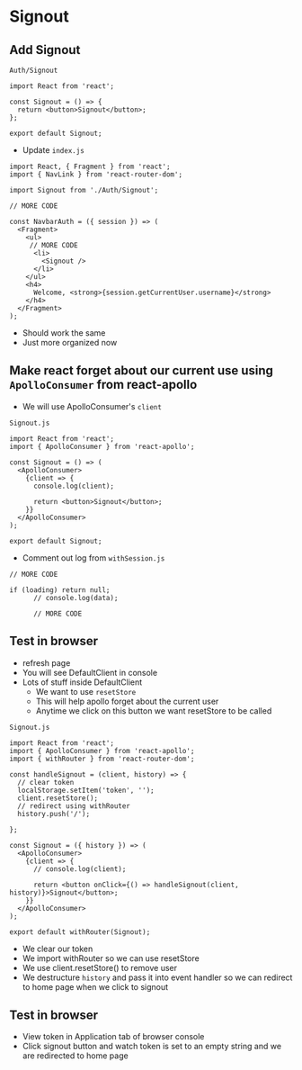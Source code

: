 # Signout
## Add Signout

`Auth/Signout`

```
import React from 'react';

const Signout = () => {
  return <button>Signout</button>;
};

export default Signout;
```

* Update `index.js`

```
import React, { Fragment } from 'react';
import { NavLink } from 'react-router-dom';

import Signout from './Auth/Signout';

// MORE CODE

const NavbarAuth = ({ session }) => (
  <Fragment>
    <ul>
     // MORE CODE
      <li>
        <Signout />
      </li>
    </ul>
    <h4>
      Welcome, <strong>{session.getCurrentUser.username}</strong>
    </h4>
  </Fragment>
);
```

* Should work the same
* Just more organized now

## Make react forget about our current use using `ApolloConsumer` from react-apollo
* We will use ApolloConsumer's `client`

`Signout.js`

```
import React from 'react';
import { ApolloConsumer } from 'react-apollo';

const Signout = () => (
  <ApolloConsumer>
    {client => {
      console.log(client);

      return <button>Signout</button>;
    }}
  </ApolloConsumer>
);

export default Signout;
```

* Comment out log from `withSession.js`

```
// MORE CODE

if (loading) return null;
      // console.log(data);

      // MORE CODE
```

## Test in browser
* refresh page
* You will see DefaultClient in console
* Lots of stuff inside DefaultClient
    - We want to use `resetStore`
    - This will help apollo forget about the current user
    - Anytime we click on this button we want resetStore to be called

`Signout.js`

```
import React from 'react';
import { ApolloConsumer } from 'react-apollo';
import { withRouter } from 'react-router-dom';

const handleSignout = (client, history) => {
  // clear token
  localStorage.setItem('token', '');
  client.resetStore();
  // redirect using withRouter
  history.push('/');

};

const Signout = ({ history }) => (
  <ApolloConsumer>
    {client => {
      // console.log(client);

      return <button onClick={() => handleSignout(client, history)}>Signout</button>;
    }}
  </ApolloConsumer>
);

export default withRouter(Signout);
```

* We clear our token
* We import withRouter so we can use resetStore
* We use client.resetStore() to remove user
* We destructure `history` and pass it into event handler so we can redirect to home page when we click to signout

## Test in browser
* View token in Application tab of browser console
* Click signout button and watch token is set to an empty string and we are redirected to home page
